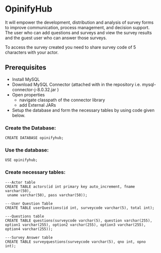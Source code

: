 # OpinifyHub
It will empower the development, distribution and analysis of survey forms to improve communication, process management, and decision support.
The user who can add questions and surveys and view the survey results and the guest user who can answer those surveys.

To access the survey created you need to share survey code of 5 characters with your actor.
## Prerequisites
- Install MySQL
- Download MySQL Connector (attached with in the repository i.e. mysql-connector-j-8.0.32.jar )
- Open properties 
  - navigate classpath of the connector library
  - add External JARs
- Setup the database and form the necessary tables by using code given below.

### Create the Database:
`CREATE DATABASE opinifyhub;`
### Use the database:
`USE opinifyhub;`
### Create necessary tables:

```
---Actor table
CREATE TABLE actors(id int primary key auto_increment, fname varchar(50),
 uname varchar(50), pass varchar(50));

---User Question Table
CREATE TABLE userQuestions(id int, surveycode varchar(5), total int);

---Questions table
CREATE TABLE questions(surveycode varchar(5), question varchar(255), 
option1 varchar(255), option2 varchar(255), option3 varchar(255), 
option4 varchar(255)); 

---Survey Answer table
CREATE TABLE surveyquestions(surveycode varchar(5), qno int, opno int);
```
